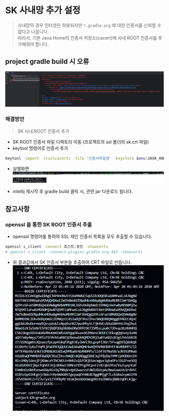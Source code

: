 # SK 사내망 추가 설정
>
> 사내망의 경우 인터넷은 허용되지만 `*.gradle.org` 에 대한 인증서를 신뢰할 수 없다고 나옵니다.  
> 따라서, 기본 Java Home의 인증서 저장소(cacert)에 사내 ROOT 인증서를 추가해줘야 합니다.

## project gradle build 시 오류

![error-cert](./images/intranet-error-cert.png)

### 해결방안
>
> SK 사내 ROOT 인증서 추가

- SK ROOT 인증서 파일 디렉토리 이동 (프로젝트의 ssl 폴더의 sk.crt 파일)
- keytool 명령어로 인증서 추가

```bash
keytool -import -trustcacerts -file '인증서파일명' -keystore $env:JAVA_HOME/lib/security/cacerts -storepass changeit -alias '인증서_별칭'
```

- 실행화면
![cert-import](./images/intranet-error-cert-1.png)

- intellij 재시작 후 gradle build 클릭 시, 관련 jar 다운로드 됩니다.

## 참고사항

### openssl 을 통한 SK ROOT 인증서 추출

- openssl 명령어를 통하여 SSL 체인 인증서 목록을 모두 추출할 수 있습니다.

```bash
openssl s_client -connect 호스트:포트 -showcerts
# openssl s_client -connect plugins.gradle.org:443 -showcerts
```

- 위 결과값에서 SK 인증서 부분을 추출하여 CRT 파일로 만듭니다.
![cert-export-by-openssl](./images/intranet-error-appendix-1.png)
